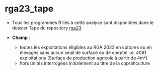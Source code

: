 # rga23_tape

- Tous les programmes R liés à cette analyse sont disponibles dans le dossier Tape du repository [rga23](https://github.com/nathalieDubreu/rga23) 

- **Champ** : 
    - toutes les exploitations éligibles au RGA 2023 en cultures ou en élevages sans aucun seuil de surface ou de cheptel i.e. 4061 exploitations (Surface de production agricole à partir de 4m²)
    - hors unités interrogées initialement au titre de la coprahculture